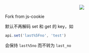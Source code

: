 <p align="center">
  <img src="https://cloud.githubusercontent.com/assets/835857/14581711/ba623018-0436-11e6-8fce-d2ccd4d379c9.gif">
</p>

Fork from js-cookie

默认不再解码 set 和 get 的 key，如
```js
api.set('last%5Fno', 'test')
```
会保持 `last%5no` 而不转为 `last_no`
